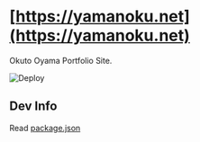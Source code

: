 # [https://yamanoku.net](https://yamanoku.net)
Okuto Oyama Portfolio Site.

![Deploy](https://github.com/yamanoku/yamanoku.github.io/workflows/Deploy/badge.svg)

## Dev Info
Read [package.json](https://github.com/yamanoku/yamanoku.github.io/blob/nuxt/package.json)
